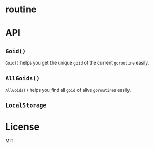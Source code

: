 # routine

# API

## `Goid()`

`Goid()` helps you get the unique `goid` of the current `goroutine` easily.

## `AllGoids()`

`AllGoids()` helps you find all `goid` of alive `goroutine`s easily.

## `LocalStorage`

# License

MIT